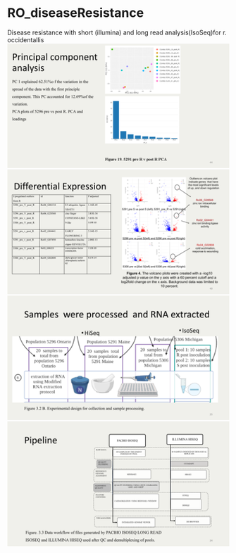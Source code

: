 # RO_diseaseResistance
Disease resistance with short (illumina) and long read analysis(IsoSeq)for r. occidentallis
![Alt text](https://github.com/mulchchristina/RO_diseaseResistance/blob/main/Defence_draft_12_14_21(1).png)
![Alt text](https://github.com/mulchchristina/RO_diseaseResistance/blob/main/Defence_draft_12_14_21(2).png)
![Alt text](https://github.com/mulchchristina/RO_diseaseResistance/blob/main/Defence_draft_12_14_21(3).png)
![Alt text](https://github.com/mulchchristina/RO_diseaseResistance/blob/main/Defence_draft_12_14_21.png)
